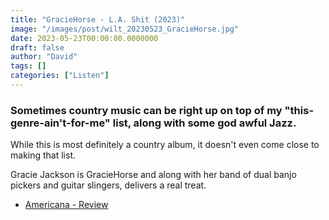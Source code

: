 ```yaml
---
title: "GracieHorse - L.A. Shit (2023)"
image: "/images/post/wilt_20230523_GracieHorse.jpg"
date: 2023-05-23T00:00:00.0000000
draft: false
author: "David"
tags: []
categories: ["Listen"]
---
```

### Sometimes country music can be right up on top of my "this-genre-ain't-for-me" list, along with some god awful Jazz.

 While this is most definitely a country album, it doesn't even come close to making that list.

 Gracie Jackson is GracieHorse and along with her band of dual banjo pickers and guitar slingers, delivers a real treat.

-  [Americana - Review](https://americana-uk.com/graciehorse-la-shit)